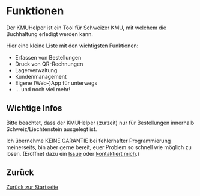 # Funktionen

Der KMUHelper ist ein Tool für Schweizer KMU, mit welchem die Buchhaltung erledigt werden kann.

Hier eine kleine Liste mit den wichtigsten Funktionen:

-   Erfassen von Bestellungen
-   Druck von QR-Rechnungen
-   Lagerverwaltung
-   Kundenmanagement
-   Eigene (Web-)App für unterwegs
-   ... und noch viel mehr!

## Wichtige Infos

Bitte beachtet, dass der KMUHelper (zurzeit) nur für Bestellungen innerhalb Schweiz/Liechtenstein ausgelegt ist.

Ich übernehme KEINE GARANTIE bei fehlerhafter Programmierung meinerseits, bin aber gerne bereit, euer Problem so schnell wie möglich zu lösen. (Eröffnet dazu ein [Issue](<{{ site.github.repository_url }}/issues>) oder [kontaktiert mich](https://rafaelurben.github.io/diverses/rafaelurben/#kontakt).)

## Zurück

[Zurück zur Startseite](../)

